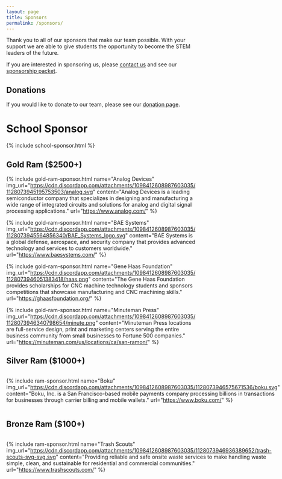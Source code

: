```yaml
---
layout: page
title: Sponsors
permalink: /sponsors/
---
```

Thank you to all of our sponsors that make our team possible. With your support we are able to give students the 
opportunity to become the STEM leaders of the future.

If you are interested in sponsoring us, please [contact us](contact.md) and see our [sponsorship packet][sponsorship_packet].

## Donations
If you would like to donate to our team, please see our [donation page](/donate).

# School Sponsor
{% include school-sponsor.html %}

## Gold Ram ($2500+)

{% include gold-ram-sponsor.html name="Analog Devices" img_url="https://cdn.discordapp.com/attachments/1098412608987603035/1128073945195753503/analog.svg" content="Analog Devices is a leading semiconductor company that specializes in designing and manufacturing a wide range of integrated circuits and solutions for analog and digital signal processing applications." url="https://www.analog.com/" %}

{% include gold-ram-sponsor.html name="BAE Systems" img_url="https://cdn.discordapp.com/attachments/1098412608987603035/1128073945564856340/BAE_Systems_logo.svg" content="BAE Systems is a global defense, aerospace, and security company that provides advanced technology and services to customers worldwide." url="https://www.baesystems.com/" %}

{% include gold-ram-sponsor.html name="Gene Haas Foundation" img_url="https://cdn.discordapp.com/attachments/1098412608987603035/1128073946051383418/haas.png" content="The Gene Haas Foundation provides scholarships for CNC machine technology students and sponsors competitions that showcase manufacturing and CNC machining skills." url="https://ghaasfoundation.org/" %}

{% include gold-ram-sponsor.html name="Minuteman Press" img_url="https://cdn.discordapp.com/attachments/1098412608987603035/1128073946340798654/minute.png" content="Minuteman Press locations are full-service design, print and marketing centers serving the entire business community from small businesses to Fortune 500 companies." url="https://minuteman.com/us/locations/ca/san-ramon/" %}

## Silver Ram ($1000+)
<div style="display: flex; flex-wrap: wrap;">

{% include ram-sponsor.html name="Boku" img_url="https://cdn.discordapp.com/attachments/1098412608987603035/1128073946575671536/boku.svg" content="Boku, Inc. is a San Francisco-based mobile payments company processing billions in transactions for businesses through carrier billing and mobile wallets." url="https://www.boku.com/" %}

</div>

## Bronze Ram ($100+)
<div style="display: flex; flex-wrap: wrap;">

{% include ram-sponsor.html name="Trash Scouts" img_url="https://cdn.discordapp.com/attachments/1098412608987603035/1128073946936389652/trash-scouts-svg-svg.svg" content="Providing reliable and safe onsite waste services to make handling waste simple, clean, and sustainable for residential and commercial communities." url="https://www.trashscouts.com/" %}

</div>

[contact]: /contact.md/
[sponsorship_packet]: /assets/biz/sponsorship_packet.pdf